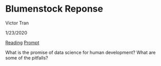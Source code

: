 # Blumenstock Reponse

Victor Tran

1/23/2020

[Reading](https://www.nature.com/magazine-assets/d41586-018-06215-5/d41586-018-06215-5.pdf)
[Prompt](https://github.com/wicked-problems/workshop/blob/master/blumenstock.md)

What is the promise of data science for human development? What are some of the pitfalls?
